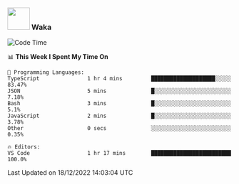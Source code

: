 ### <img src="https://media.giphy.com/media/VgCDAzcKvsR6OM0uWg/giphy.gif" width="50"> Waka

  <!--START_SECTION:waka-->
![Code Time](http://img.shields.io/badge/Code%20Time-1%2C137%20hrs%2031%20mins-blue)

📊 **This Week I Spent My Time On** 

```text
💬 Programming Languages: 
TypeScript               1 hr 4 mins         ████████████████████░░░░░   83.47% 
JSON                     5 mins              █░░░░░░░░░░░░░░░░░░░░░░░░   7.18% 
Bash                     3 mins              █░░░░░░░░░░░░░░░░░░░░░░░░   5.1% 
JavaScript               2 mins              █░░░░░░░░░░░░░░░░░░░░░░░░   3.78% 
Other                    0 secs              ░░░░░░░░░░░░░░░░░░░░░░░░░   0.35%

🔥 Editors: 
VS Code                  1 hr 17 mins        █████████████████████████   100.0%

```


 Last Updated on 18/12/2022 14:03:04 UTC
<!--END_SECTION:waka-->
